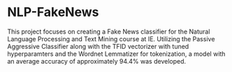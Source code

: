 # NLP-FakeNews

This project focuses on creating a Fake News classifier for the Natural Language Processing and Text Mining course at IE. Utilizing the Passive Aggressive Classifier along with the TFID vectorizer with tuned hyperparamters and the Wordnet Lemmatizer for tokenization, a model with an average accuracy of approximately 94.4% was developed.
